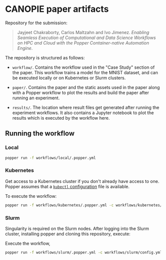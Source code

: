 # CANOPIE paper artifacts

Repository for the submission:

> Jayjeet Chakraborty, Carlos Maltzahn and Ivo Jimenez. _Enabling 
> Seamless Execution of Computational and Data Science Workflows on 
> HPC and Cloud with the Popper Container-native Automation Engine_.

The repository is structured as follows:

* `workflow/`. Contains the workflow used in the "Case Study" section 
  of the paper. This workflow trains a model for the MNIST dataset, 
  and can be executed locally or on Kubernetes or Slurm clusters.

* `paper/`. Contains the paper and the static assets used in the paper 
  along with a Popper workflow to plot the results and build the paper 
  after running an experiment.

* `results/`. The location where result files get generated after 
  running the experiment workflows. It also contains a Jupyter 
  notebook to plot the results which is executed by the workflow here.

## Running the workflow

### Local

```bash
popper run -f workflows/local/.popper.yml
```

### Kubernetes

Get access to a Kubernetes cluster if you don't already have access to 
one. Popper assumes that a [`kubectl` configuration]() file is 
available.

To execute the workflow:

```bash
popper run -f workflows/kubernetes/.popper.yml -c workflows/kubernetes/config.yml
```

### Slurm

Singularity is required on the Slurm nodes. After logging into the 
Slurm cluster, installing popper and cloning this repository, execute:

Execute the workflow,

```bash
popper run -f workflows/slurm/.popper.yml -c workflows/slurm/config.yml
```

